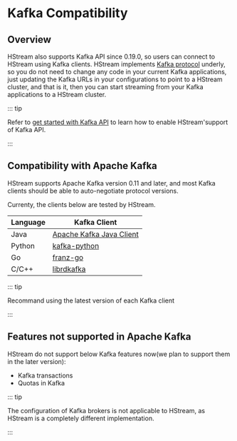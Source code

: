 # Kafka Compatibility

## Overview

HStream also supports Kafka API since 0.19.0, so users can connect to HStream using Kafka clients. HStream implements [Kafka protocol](https://kafka.apache.org/protocol.html) underly, so you do not need to change any code in your current Kafka applications, just updating the Kafka URLs in your configurations to point to a HStream cluster, and that is it, then you can start streaming from your Kafka applications to a HStream cluster.

::: tip

Refer to [get started with Kafka API](../start/get-started-with-kafka-api.md) to learn how to enable HStream'support of Kafka API.

:::

## Compatibility with Apache Kafka

HStream supports Apache Kafka version 0.11 and later, and most Kafka clients should be able to auto-negotiate protocol versions.

Currenty, the clients below are tested by HStream.

| Language | Kafka Client                                                |
| -------- | ----------------------------------------------------------- |
| Java     | [Apache Kafka Java Client](https://github.com/apache/kafka) |
| Python   | [kafka-python](https://github.com/dpkp/kafka-python)        |
| Go       | [franz-go](https://github.com/twmb/franz-go)                |
| C/C++    | [librdkafka](https://github.com/confluentinc/librdkafka)    |

::: tip

Recommand using the latest version of each Kafka client

:::

## Features not supported in Apache Kafka

HStream do not support below Kafka features now(we plan to support them in the later version):

- Kafka transactions
- Quotas in Kafka

::: tip

The configuration of Kafka brokers is not applicable to HStream, as HStream is a completely different implementation.

:::
